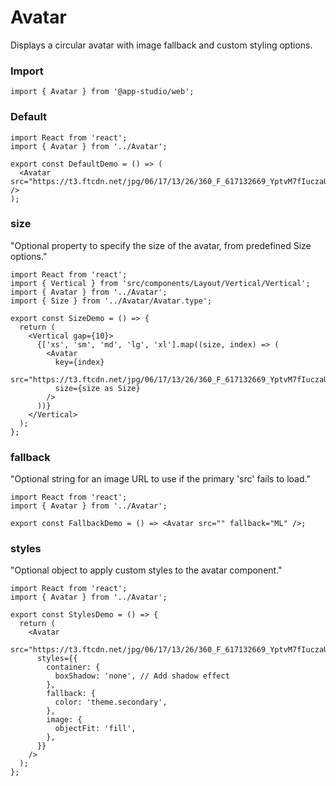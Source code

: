 # Avatar

Displays a circular avatar with image fallback and custom styling options.

### **Import**
  ```tsx static
  import { Avatar } from '@app-studio/web';
  ```

### **Default**
```tsx
import React from 'react';
import { Avatar } from '../Avatar';

export const DefaultDemo = () => (
  <Avatar src="https://t3.ftcdn.net/jpg/06/17/13/26/360_F_617132669_YptvM7fIuczaUbYYpMe3VTLimwZwzlWf.jpg" />
);

```

### **size**
"Optional property to specify the size of the avatar, from predefined Size options."

```tsx
import React from 'react';
import { Vertical } from 'src/components/Layout/Vertical/Vertical';
import { Avatar } from '../Avatar';
import { Size } from '../Avatar/Avatar.type';

export const SizeDemo = () => {
  return (
    <Vertical gap={10}>
      {['xs', 'sm', 'md', 'lg', 'xl'].map((size, index) => (
        <Avatar
          key={index}
          src="https://t3.ftcdn.net/jpg/06/17/13/26/360_F_617132669_YptvM7fIuczaUbYYpMe3VTLimwZwzlWf.jpg"
          size={size as Size}
        />
      ))}
    </Vertical>
  );
};

```

### **fallback**
"Optional string for an image URL to use if the primary 'src' fails to load."

```tsx
import React from 'react';
import { Avatar } from '../Avatar';

export const FallbackDemo = () => <Avatar src="" fallback="ML" />;

```

### **styles**
"Optional object to apply custom styles to the avatar component."

```tsx
import React from 'react';
import { Avatar } from '../Avatar';

export const StylesDemo = () => {
  return (
    <Avatar
      src="https://t3.ftcdn.net/jpg/06/17/13/26/360_F_617132669_YptvM7fIuczaUbYYpMe3VTLimwZwzlWf.jpg"
      styles={{
        container: {
          boxShadow: 'none', // Add shadow effect
        },
        fallback: {
          color: 'theme.secondary',
        },
        image: {
          objectFit: 'fill',
        },
      }}
    />
  );
};

```

